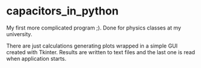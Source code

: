 # capacitors_in_python
My first more complicated program ;). Done for physics classes at my university.

There are just calculations generating plots wrapped in a simple GUI created with Tkinter.
Results are written to text files and the last one is read when application starts.
